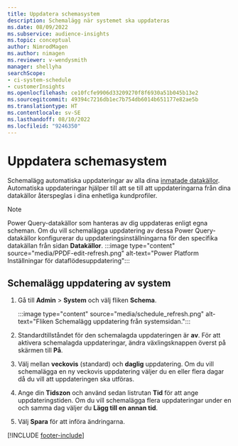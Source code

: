 ```yaml
---
title: Uppdatera schemasystem
description: Schemalägg när systemet ska uppdateras
ms.date: 08/09/2022
ms.subservice: audience-insights
ms.topic: conceptual
author: NimrodMagen
ms.author: nimagen
ms.reviewer: v-wendysmith
manager: shellyha
searchScope:
- ci-system-schedule
- customerInsights
ms.openlocfilehash: ce10fcfe9906d33209270f8f6930a51b045b13e2
ms.sourcegitcommit: 49394c7216db1ec7b754db6014b651177e82ae5b
ms.translationtype: HT
ms.contentlocale: sv-SE
ms.lasthandoff: 08/10/2022
ms.locfileid: "9246350"
---
```

# <a name="schedule-system-refresh"></a>Uppdatera schemasystem

Schemalägg automatiska uppdateringar av alla dina [inmatade datakällor](data-sources.md). Automatiska uppdateringar hjälper till att se till att uppdateringarna från dina datakällor återspeglas i dina enhetliga kundprofiler.

> [!NOTE]
> Power Query-datakällor som hanteras av dig uppdateras enligt egna scheman. Om du vill schemalägga uppdatering av dessa Power Query-datakällor konfigurerar du uppdateringsinställningarna för den specifika datakällan från sidan **Datakällor**.
> :::image type="content" source="media/PPDF-edit-refresh.png" alt-text="Power Platform Inställningar för dataflödesuppdatering":::

## <a name="set-system-refresh-schedule"></a>Schemalägg uppdatering av system

1. Gå till **Admin** > **System** och välj fliken **Schema**.

   :::image type="content" source="media/schedule_refresh.png" alt-text="Fliken Schemalägg uppdatering från systemsidan.":::

1. Standardtillståndet för den schemalagda uppdateringen är **av**. För att aktivera schemalagda uppdateringar, ändra växlingsknappen överst på skärmen till **På**.

1. Välj mellan **veckovis** (standard) och **daglig** uppdatering. Om du vill schemalägga en ny veckovis uppdatering väljer du en eller flera dagar då du vill att uppdateringen ska utföras.

1. Ange din **Tidszon** och använd sedan listrutan **Tid** för att ange uppdateringstiden. Om du vill schemalägga flera uppdateringar under en och samma dag väljer du **Lägg till en annan tid**.

1. Välj **Spara** för att införa ändringarna.

[!INCLUDE [footer-include](includes/footer-banner.md)]
